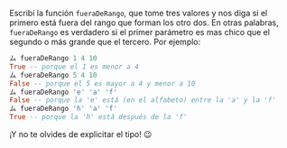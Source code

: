 Escribí la función `fueraDeRango`, que tome tres valores y nos
diga si el primero está fuera del rango que forman los otro dos. En otras palabras, `fueraDeRango` es verdadero si el primer parámetro es mas chico que el segundo o más grande que el tercero. Por ejemplo:

```haskell
ム fueraDeRango 1 4 10
True -- porque el 1 es menor a 4 
ム fueraDeRango 5 4 10
False -- porque el 5 es mayor a 4 y menor a 10
ム fueraDeRango 'e' 'a' 'f'
False -- porque la 'e' está (en el alfabeto) entre la 'a' y la 'f'
ム fueraDeRango 'h' 'a' 'f'
True -- porque la 'h' está después de la 'f'
```

¡Y no te olvides de explicitar el tipo! :wink:
